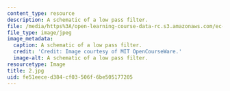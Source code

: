 ```yaml
---
content_type: resource
description: A schematic of a low pass filter.
file: /media/https%3A/open-learning-course-data-rc.s3.amazonaws.com/ec-s06-practical-electronics-fall-2004/fe51eeced384cf03506f6be505177205_2.jpg
file_type: image/jpeg
image_metadata:
  caption: A schematic of a low pass filter.
  credit: 'Credit: Image courtesy of MIT OpenCourseWare.'
  image-alt: A schematic of a low pass filter.
resourcetype: Image
title: 2.jpg
uid: fe51eece-d384-cf03-506f-6be505177205
---
```

